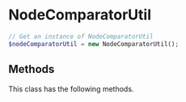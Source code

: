 # NodeComparatorUtil

```php
// Get an instance of NodeComparatorUtil
$nodeComparatorUtil = new NodeComparatorUtil();
```


## Methods
This class has the following methods.

